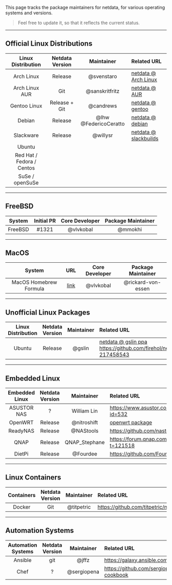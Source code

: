 This page tracks the package maintainers for netdata, for various operating systems and versions.

> Feel free to update it, so that it reflects the current status.


---

## Official Linux Distributions

| Linux Distribution | Netdata Version | Maintainer | Related URL |
| :-: | :-: | :-: | :-- |
| Arch Linux | Release | @svenstaro | [netdata @ Arch Linux](https://www.archlinux.org/packages/community/x86_64/netdata/) |
| Arch Linux AUR | Git | @sanskritfritz | [netdata @ AUR](https://aur.archlinux.org/packages/netdata-git/) |
| Gentoo Linux | Release + Git | @candrews | [netdata @ gentoo](https://github.com/gentoo/gentoo/tree/master/net-analyzer/netdata) |
| Debian | Release | @lhw @FedericoCeratto | [netdata @ debian](http://salsa.debian.org/debian/netdata) |
| Slackware | Release | @willysr | [netdata @ slackbuilds](https://slackbuilds.org/repository/14.2/system/netdata/)
| Ubuntu |  |  |  |
| Red Hat / Fedora / Centos |  |  |  |
| SuSe / openSuSe |  |  |  |

---
## FreeBSD

System|Initial PR|Core Developer|Package Maintainer
|:-:|:-:|:-:|:-:|
FreeBSD|#1321|@vlvkobal|@mmokhi

---
## MacOS

System|URL|Core Developer|Package Maintainer
|:-:|:-:|:-:|:-:|
MacOS Homebrew Formula|[link](https://github.com/Homebrew/homebrew-core/blob/master/Formula/netdata.rb)|@vlvkobal|@rickard-von-essen

---
## Unofficial Linux Packages

| Linux Distribution | Netdata Version | Maintainer | Related URL |
| :-: | :-: | :-: | :-- |
| Ubuntu | Release | @gslin | [netdata @ gslin ppa](https://launchpad.net/~gslin/+archive/ubuntu/netdata) https://github.com/firehol/netdata/issues/69#issuecomment-217458543 |

---
## Embedded Linux

| Embedded Linux | Netdata Version | Maintainer | Related URL |
| :-: | :-: | :-: | :-- |
| ASUSTOR NAS | ? | William Lin | https://www.asustor.com/apps/app_detail?id=532 |
| OpenWRT | Release | @nitroshift | [openwrt package](https://github.com/openwrt/packages/tree/master/admin/netdata) |
| ReadyNAS | Release | @NAStools | https://github.com/nastools/netdata |
| QNAP | Release | QNAP_Stephane | https://forum.qnap.com/viewtopic.php?t=121518 |
| DietPi | Release | @Fourdee | https://github.com/Fourdee/DietPi |

---
## Linux Containers

| Containers | Netdata Version | Maintainer | Related URL |
| :-: | :-: | :-: | :-- |
| Docker | Git | @titpetric | https://github.com/titpetric/netdata |

---
## Automation Systems

| Automation Systems | Netdata Version | Maintainer | Related URL |
| :-: | :-: | :-: | :-- |
| Ansible | git | @jffz | https://galaxy.ansible.com/jffz/netdata/ |
| Chef | ? | @sergiopena | https://github.com/sergiopena/netdata-cookbook |
